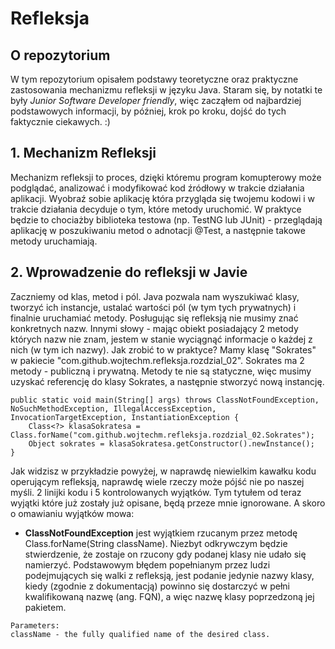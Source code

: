 # Refleksja

## O repozytorium
W tym repozytorium opisałem podstawy teoretyczne oraz praktyczne zastosowania mechanizmu refleksji w języku Java.
Staram się, by notatki te były *Junior Software Developer friendly*, więc zacząłem od najbardziej podstawowych informacji, by później, krok po kroku, dojść do tych faktycznie ciekawych. :)

## 1. Mechanizm Refleksji
Mechanizm refleksji to proces, dzięki któremu program komupterowy może podglądać, analizować i modyfikować kod źródłowy w
trakcie działania aplikacji. Wyobraź sobie aplikację która przygląda się twojemu kodowi i w trakcie działania decyduje
o tym, które metody uruchomić. W praktyce będzie to chociażby biblioteka testowa (np. TestNG lub JUnit) - przeglądają 
aplikację w poszukiwaniu metod o adnotacji @Test, a następnie takowe metody uruchamiają.

## 2. Wprowadzenie do refleksji w Javie
Zaczniemy od klas, metod i pól. Java pozwala nam wyszukiwać klasy, tworzyć ich instancje, ustalać wartości pól (w tym
tych prywatnych) i finalnie uruchamiać metody. Posługując się refleksją nie musimy znać konkretnych nazw. Innymi słowy -
mając obiekt posiadający 2 metody których nazw nie znam, jestem w stanie wyciągnąć informacje o każdej z nich (w tym 
ich nazwy).
Jak zrobić to w praktyce? Mamy klasę "Sokrates" w pakiecie "com.github.wojtechm.refleksja.rozdzial_02". Sokrates ma 2
metody - publiczną i prywatną. Metody te nie są statyczne, więc musimy uzyskać referencję do klasy Sokrates, a następnie
stworzyć nową instancję.
```jshelllanguage
public static void main(String[] args) throws ClassNotFoundException, NoSuchMethodException, IllegalAccessException, InvocationTargetException, InstantiationException {
    Class<?> klasaSokratesa = Class.forName("com.github.wojtechm.refleksja.rozdzial_02.Sokrates");
    Object sokrates = klasaSokratesa.getConstructor().newInstance();
}
```
Jak widzisz w przykładzie powyżej, w naprawdę niewielkim kawałku kodu operującym refleksją, naprawdę wiele rzeczy może
pójść nie po naszej myśli. 2 linijki kodu i 5 kontrolowanych wyjątków. Tym tytułem od teraz wyjątki które już zostały 
już opisane, będą przeze mnie ignorowane. A skoro o omawianiu wyjątków mowa:

* **ClassNotFoundException** jest wyjątkiem rzucanym przez metodę Class.forName(String className). Niezbyt odkrywczym będzie
 stwierdzenie, że zostaje on rzucony gdy podanej klasy nie udało się namierzyć. Podstawowym błędem popełnianym przez 
 ludzi podejmujących się walki z refleksją, jest podanie jedynie nazwy klasy, kiedy (zgodnie z dokumentacją) powinno
 się dostarczyć w pełni kwalifikowaną nazwę (ang. FQN), a więc nazwę klasy poprzedzoną jej pakietem.<br/>
 ```
Parameters: 
className - the fully qualified name of the desired class.
```